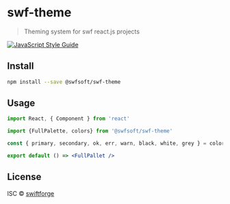 # swf-theme

> Theming system for swf react.js projects

[![JavaScript Style Guide](https://img.shields.io/badge/code_style-standard-brightgreen.svg)](https://standardjs.com)

## Install

```bash
npm install --save @swfsoft/swf-theme
```

## Usage

```jsx
import React, { Component } from 'react'

import {FullPalette, colors} from '@swfsoft/swf-theme'

const { primary, secondary, ok, err, warn, black, white, grey } = colors

export default () => <FullPallet />
```

## License

ISC © [swiftforge](https://github.com/swiftforge)
